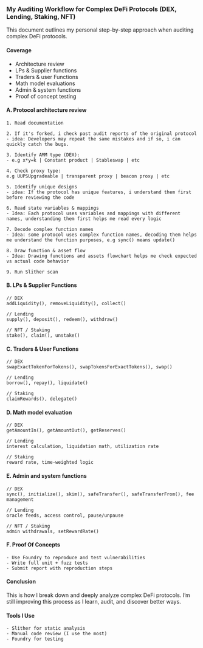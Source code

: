 ### My Auditing Workflow for Complex DeFi Protocols (DEX, Lending, Staking, NFT)

This document outlines my personal step-by-step approach when auditing complex DeFi protocols.

#### Coverage
- Architecture review
- LPs & Supplier functions
- Traders & user Functions
- Math model evaluations
- Admin & system functions
- Proof of concept testing


#### A. Protocol architecture review
```
1. Read documentation

2. If it's forked, i check past audit reports of the original protocol
- idea: Developers may repeat the same mistakes and if so, i can quickly catch the bugs.

3. Identify AMM type (DEX):
- e.g x*y=k | Constant product | Stableswap | etc

4. Check proxy type:
e.g UUPSUpgradeable | transparent proxy | beacon proxy | etc

5. Identify unique designs
- idea: If the protocol has unique features, i understand them first before reviewing the code

6. Read state variables & mappings
- Idea: Each protocol uses variables and mappings with different names, understanding them first helps me read every logic

7. Decode complex function names
- Idea: some protocol uses complex function names, decoding them helps me understand the function purposes, e.g sync() means update()

8. Draw function & asset flow
- Idea: Drawing functions and assets flowchart helps me check expected vs actual code behavior

9. Run Slither scan
```

#### B. LPs & Supplier Functions
```solidity
// DEX
addLiquidity(), removeLiquidity(), collect()

// Lending
supply(), deposit(), redeem(), withdraw()

// NFT / Staking
stake(), claim(), unstake()
```

#### C. Traders & User Functions
```solidity
// DEX
swapExactTokenForTokens(), swapTokensForExactTokens(), swap()

// Lending
borrow(), repay(), liquidate()

// Staking
claimRewards(), delegate()
```

#### D. Math model evaluation
```solidity
// DEX
getAmountIn(), getAmountOut(), getReserves()

// Lending
interest calculation, liquidation math, utilization rate

// Staking
reward rate, time-weighted logic
```

#### E. Admin and system functions
```solidity
// DEX
sync(), initialize(), skim(), safeTransfer(), safeTransferFrom(), fee management

// Lending
oracle feeds, access control, pause/unpause

// NFT / Staking
admin withdrawals, setRewardRate()
```

#### F. Proof Of Concepts
```solidity
- Use Foundry to reproduce and test vulnerabilities
- Write full unit + fuzz tests
- Submit report with reproduction steps
```

#### Conclusion
This is how I break down and deeply analyze complex DeFi protocols. I’m still improving this process as I learn, audit, and discover better ways.

#### Tools I Use
```
- Slither for static analysis 
- Manual code review (I use the most)
- Foundry for testing
